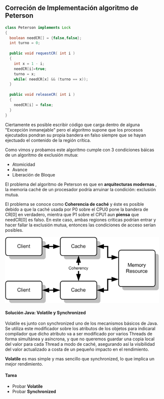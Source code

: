## Correción de Implementación algoritmo de Peterson

```Java
class Peterson implements Lock
{
  boolean needCR[] = {false,false};
  int turno = 0;

  public void requestCR( int i )
  {
    int x = 1 - i;
    needCR[i]=true;
    turno = x;
    while( needCR[x] && (turno == x));
  }

  public void releaseCR( int i )
  {
    needCR[i] = false;
  }
}
```

Ciertamente es posible escribir código que carga dentro de alguna "Excepción inmanejable" pero el algoritmo supone que los procesos ejecutados pondran su propia bandera en falso siempre que se hayan ejectuado el contenido de la región crítica.

Como vimos y probamos este algoritmo cumple con 3 condiciones báicas de un algoritmo de exclusión mutua:

- Atomicidad
- Avance
- Liberación de Bloque

El problema del algoritmo de Peterson es que  en **arquitecturas modernas** , la memoria caché de un procesador podría arruinar la condición: exclusión mutua.

El problema se conoce como **Coherencia de caché** y éste es posible debido a que la caché usada por P0 sobre el CPU0 pone la bandera de CR[0] en verdadero, mientra que P1 sobre el CPU1 aun **piensa** que needCR[0] es falso. En este caso, ambas regiones críticas podrían entrar y hacer fallar la exclusión mutua, entonces las condiciones de acceso serían posibles.

<img src="Cache_Coherency_Generic.png">


#### Solución Java: Volatile y Synchronized

Volatile  es junto con synchronized uno de los mecanismos básicos de Java. Se utiliza este modificador sobre los atributos de los objetos para indicaral compilador que dicho atributo va a ser modificado por varios Threads de forma simultánea y asíncrona, y que no queremos guardar una copia local del valor para cada Thread a modo de caché, asegurando así la visibilidad del valor actualizado a costa de un pequeño impacto en el rendimiento.

**Volatile** es mas simple y mas sencillo que synchronized, lo que implica un mejor rendimiento.

#### Tarea

- Probar **Volatile**
- Probar **Synchronized**